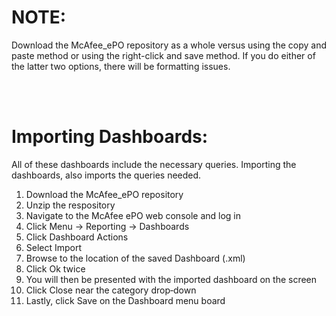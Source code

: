 # NOTE:
Download the McAfee_ePO repository as a whole versus using the copy and paste method or using the right-click and save method. If you do either of the latter two options, there will be formatting issues. 

<br><br>

# Importing Dashboards:
All of these dashboards include the necessary queries. Importing the dashboards, also imports the queries needed.

1) Download the McAfee_ePO repository<br>
2) Unzip the respository<br>
3) Navigate to the McAfee ePO web console and log in<br>
4) Click Menu -> Reporting -> Dashboards<br>
5) Click Dashboard Actions<br>
6) Select Import<br>
7) Browse to the location of the saved Dashboard (.xml)<br>
8) Click Ok twice<br>
9) You will then be presented with the imported dashboard on the screen<br>
10) Click Close near the category drop‐down<br>
11) Lastly, click Save on the Dashboard menu board<br>
